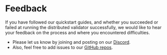 # Feedback

If you have followed our quickstart guides, and whether you succeeded or failed at running the distributed validator successfully, we would like to hear your feedback on the process and where you encountered difficulties. 
- Please let us know by joining and posting on our [Discord](https://discord.gg/n6ebKsX46w). 
- Also, feel free to add issues to our [GitHub repos](https://github.com/ObolNetwork).